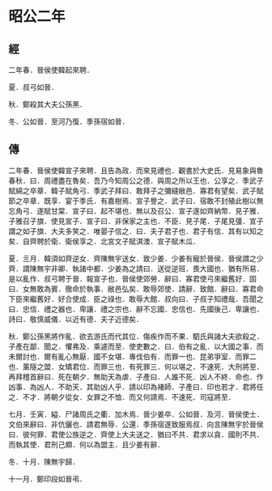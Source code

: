 # 昭公二年
## 經

二年春．晉侯使韓起來聘．

夏．叔弓如晉．

秋．鄭殺其大夫公孫黑．

冬．公如晉．至河乃復．季孫宿如晉．

## 傳

二年春．晉侯使韓宣子來聘．且告為政．而來見禮也．觀書於大史氏．見易象與魯春秋．曰．周禮盡在魯矣．吾乃今知周公之德．與周之所以王也．公享之．季武子賦綿之卒章．韓子賦角弓．季武子拜曰．敢拜子之彌縫敝邑．寡君有望矣．武子賦節之卒章．既享．宴于季氏．有嘉樹焉．宣子譽之．武子曰．宿敢不封殖此樹以無忘角弓．遂賦甘棠．宣子曰．起不堪也．無以及召公．宣子遂如齊納幣．見子雅．子雅召子旗．使見宣子．宣子曰．非保家之主也．不臣．見子尾．子尾見彊．宣子謂之如子旗．大夫多笑之．唯晏子信之．曰．夫子君子也．君子有信．其有以知之矣．自齊聘於衛．衛侯享之．北宮文子賦淇澳．宣子賦木瓜．

夏．亖月．韓須如齊逆女．齊陳無宇送女．致少姜．少姜有寵於晉侯．晉侯謂之少齊．謂陳無宇非卿．執諸中都．少姜為之請曰．送從逆班．畏大國也．猶有所易．是以亂作．叔弓聘于晉．報宣子也．晉侯使郊勞．辭曰．寡君使弓來繼舊好．固曰．女無敢為賓．徹命於執事．敝邑弘矣．敢辱郊使．請辭．致館．辭曰．寡君命下臣來繼舊好．好合使成．臣之祿也．敢辱大館．叔向曰．子叔子知禮哉．吾聞之曰．忠信．禮之器也．卑讓．禮之宗也．辭不忘國．忠信也．先國後己．卑讓也．詩曰．敬慎威儀．以近有德．夫子近德矣．

秋．鄭公孫黑將作亂．欲去游氏而代其位．傷疾作而不果．駟氏與諸大夫欲殺之．子產在鄙．聞之．懼弗及．乘遽而至．使吏數之．曰．伯有之亂．以大國之事．而未爾討也．爾有亂心無厭．國不女堪．專伐伯有．而罪一也．昆弟爭室．而罪二也．薰隧之盟．女矯君位．而罪三也．有死罪三．何以堪之．不速死．大刑將至．再拜稽首辭曰．死在朝夕．無助天為虐．子產曰．人誰不死．凶人不終．命也．作凶事．為凶人．不助天．其助凶人乎．請以印為褚師．子產曰．印也若才．君將任之．不才．將朝夕從女．女罪之不恤．而又何請焉．不速死．司寇將至．

七月．壬寅．縊．尸諸周氏之衢．加木焉．晉少姜卒．公如晉．及河．晉侯使士．文伯來辭曰．非伉儷也．請君無辱．公還．季孫宿遂致服焉叔．向言陳無宇於晉侯曰．彼何罪．君使公族逆之．齊使上大夫送之．猶曰不共．君求以貪．國則不共．而執其使．君刑己頗．何以為盟主．且少姜有辭．

冬．十月．陳無宇歸．

十一月．鄭印段如晉弔．

